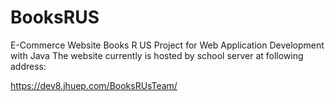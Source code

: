 # BooksRUS
E-Commerce Website Books R US Project for Web Application Development with Java
The website currently is hosted by school server at following address:

https://dev8.jhuep.com/BooksRUsTeam/
